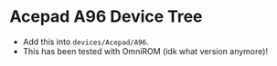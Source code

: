 # Acepad A96 Device Tree

* Add this into `devices/Acepad/A96`.
* This has been tested with OmniROM (idk what version anymore)!
